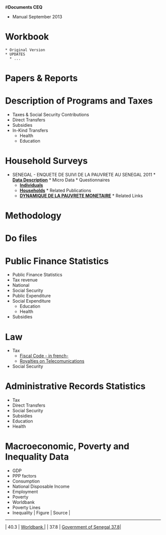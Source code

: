 #**Documents CEQ**
  * Manual September 2013
  
# Workbook
    * Original Version 
    * UPDATES
      * ...

# Papers & Reports 

# Description of Programs and Taxes
  * Taxes & Social Security Contributions
  * Direct Transfers
  * Subsidies
  * In-Kind Transfers
    * Health
    * Education

# Household Surveys
   * SENEGAL - ENQUETE DE SUIVI DE LA PAUVRETE AU SENEGAL 2011
    * [**Data Description**](http://www.ilo.org/surveydata/index.php/catalog/355/data_dictionary) 
    * Micro Data
    * Questionnaires
     *  [**Individuals**](http://www.ilo.org/surveydata/index.php/catalog/355/download/3953)
     *  [**Households**](http://www.ilo.org/surveydata/index.php/catalog/355/download/3954)
    * Related Publications
     * [**DYNAMIQUE DE LA PAUVRETE MONETAIRE**](http://www.ilo.org/surveydata/index.php/catalog/355/download/3953)
    * Related Links

# Methodology

# Do files

# Public Finance Statistics
 * Public Finance Statistics
 *  Tax revenue
  * National 
  * Social Security
  * Public Expenditure
  * Social Expenditure
    * Education
    * Health
  * Subsidies
  
# Law
  * Tax
    * [Fiscal Code - in french-](http://www.gouv.sn/IMG/pdf/cgi2013.pdf)
    * [Royalties on Telecomunications](http://www.jo.gouv.sn/spip.php?article7199)
  * Social Security

# Administrative Records Statistics
  * Tax
  * Direct Transfers
  * Social Security
  * Subsidies
  * Education
  * Health

# Macroeconomic, Poverty and Inequality  Data
  * GDP
  * PPP factors
  * Consumption
  * National Disposable Income
  * Employment
  * Poverty
   * Worldbank 
  * Poverty Lines
  * Inequality
| Figure | Source |
 -------- -------
| 40.3   |  [Worldbank ](http://data.worldbank.org/indicator/SI.POV.GINI?locations=SN) |
| 37.8   |  [Government of Senegal 37.8](http://www.gcsenegal.gouv.sn/docs/GC2014-012%20-%20Note%20-%20Evaluation%20quantitative%20du%20DSRP-II.pdf)|
  
  



